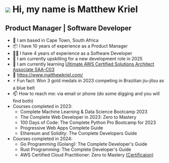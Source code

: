 ![](https://user-images.githubusercontent.com/18350557/176309783-0785949b-9127-417c-8b55-ab5a4333674e.gif) Hi, my name is Matthew Kriel 
=======================================================================================================================================

Product Manager | Software Developer
---------------------------------------------------------

* 📍 I am based in Cape Town, South Africa
* 📦 I have 10 years of experience as a Product Manager
* 👨‍💻 I have 4 years of experience as a Software Developer
* 🔭 I am currently upskilling for a new development role in 2025
* 🌱 I am currently learning [Ultimate AWS Certified Solutions Architect Associate SAA-C03](https://www.udemy.com/course/the-complete-web-developer-zero-to-mastery/](https://www.udemy.com/course/aws-certified-solutions-architect-associate-saa-c03/))
* 🏡 https://www.matthewkriel.com/
* ⚡ Fun fact: Won 3 gold medals in 2023 competing in Brazilian jiu-jitsu as a blue belt
* 📫 How to reach me: via email or phone (do some digging and you will find both)
* Courses completed in 2023:
  - Complete Machine Learning & Data Science Bootcamp 2023
  - The Complete Web Developer in 2023: Zero to Mastery
  - 100 Days of Code: The Complete Python Pro Bootcamp for 2023
  - Progressive Web Apps Complete Guide
  - Ethereum and Solidity: The Complete Developers Guide
* Courses completed in 2024:
  - Go Programming (Golang): The Complete Developer's Guide
  - Rust Programming: The Complete Developer's Guide
  - AWS Certified Cloud Practitioner: Zero to Mastery [(Certificaion)](https://www.credly.com/badges/22a9ea98-ed75-4644-97ef-2246166b0d3f/public_url)

